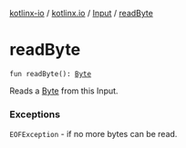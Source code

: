 [kotlinx-io](../../index.md) / [kotlinx.io](../index.md) / [Input](index.md) / [readByte](./read-byte.md)

# readByte

`fun readByte(): `[`Byte`](https://kotlinlang.org/api/latest/jvm/stdlib/kotlin/-byte/index.html)

Reads a [Byte](https://kotlinlang.org/api/latest/jvm/stdlib/kotlin/-byte/index.html) from this Input.

### Exceptions

`EOFException` - if no more bytes can be read.